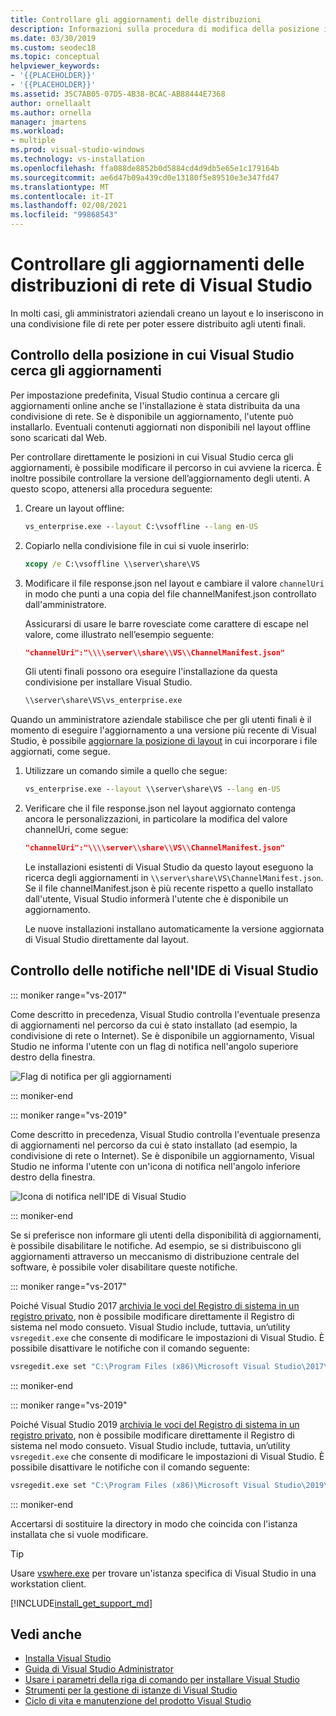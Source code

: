```yaml
---
title: Controllare gli aggiornamenti delle distribuzioni
description: Informazioni sulla procedura di modifica della posizione in cui Visual Studio cerca un aggiornamento durante l'installazione da una rete.
ms.date: 03/30/2019
ms.custom: seodec18
ms.topic: conceptual
helpviewer_keywords:
- '{{PLACEHOLDER}}'
- '{{PLACEHOLDER}}'
ms.assetid: 35C7AB05-07D5-4B38-BCAC-AB88444E7368
author: ornellaalt
ms.author: ornella
manager: jmartens
ms.workload:
- multiple
ms.prod: visual-studio-windows
ms.technology: vs-installation
ms.openlocfilehash: ffa088de8852b0d5884cd4d9db5e65e1c179164b
ms.sourcegitcommit: ae6d47b09a439cd0e13180f5e89510e3e347fd47
ms.translationtype: MT
ms.contentlocale: it-IT
ms.lasthandoff: 02/08/2021
ms.locfileid: "99868543"
---
```

# <a name="control-updates-to-network-based-visual-studio-deployments"></a>Controllare gli aggiornamenti delle distribuzioni di rete di Visual Studio

In molti casi, gli amministratori aziendali creano un layout e lo inseriscono in una condivisione file di rete per poter essere distribuito agli utenti finali.

## <a name="controlling-where-visual-studio-looks-for-updates"></a>Controllo della posizione in cui Visual Studio cerca gli aggiornamenti

Per impostazione predefinita, Visual Studio continua a cercare gli aggiornamenti online anche se l'installazione è stata distribuita da una condivisione di rete. Se è disponibile un aggiornamento, l'utente può installarlo. Eventuali contenuti aggiornati non disponibili nel layout offline sono scaricati dal Web.

Per controllare direttamente le posizioni in cui Visual Studio cerca gli aggiornamenti, è possibile modificare il percorso in cui avviene la ricerca. È inoltre possibile controllare la versione dell’aggiornamento degli utenti. A questo scopo, attenersi alla procedura seguente:

1. Creare un layout offline:

   ```cmd
   vs_enterprise.exe --layout C:\vsoffline --lang en-US
   ```

2. Copiarlo nella condivisione file in cui si vuole inserirlo:

   ```cmd
   xcopy /e C:\vsoffline \\server\share\VS
   ```

3. Modificare il file response.json nel layout e cambiare il valore `channelUri` in modo che punti a una copia del file channelManifest.json controllato dall'amministratore.

   Assicurarsi di usare le barre rovesciate come carattere di escape nel valore, come illustrato nell’esempio seguente:

   ```json
   "channelUri":"\\\\server\\share\\VS\\ChannelManifest.json"
   ```

   Gli utenti finali possono ora eseguire l'installazione da questa condivisione per installare Visual Studio.

   ```cmd
   \\server\share\VS\vs_enterprise.exe
   ```

Quando un amministratore aziendale stabilisce che per gli utenti finali è il momento di eseguire l'aggiornamento a una versione più recente di Visual Studio, è possibile [aggiornare la posizione di layout](update-a-network-installation-of-visual-studio.md) in cui incorporare i file aggiornati, come segue.

1. Utilizzare un comando simile a quello che segue:

   ```cmd
   vs_enterprise.exe --layout \\server\share\VS --lang en-US
   ```

2. Verificare che il file response.json nel layout aggiornato contenga ancora le personalizzazioni, in particolare la modifica del valore channelUri, come segue:

   ```json
   "channelUri":"\\\\server\\share\\VS\\ChannelManifest.json"
   ```

   Le installazioni esistenti di Visual Studio da questo layout eseguono la ricerca degli aggiornamenti in `\\server\share\VS\ChannelManifest.json`. Se il file channelManifest.json è più recente rispetto a quello installato dall'utente, Visual Studio informerà l'utente che è disponibile un aggiornamento.

   Le nuove installazioni installano automaticamente la versione aggiornata di Visual Studio direttamente dal layout.

## <a name="controlling-notifications-in-the-visual-studio-ide"></a>Controllo delle notifiche nell'IDE di Visual Studio

::: moniker range="vs-2017"

Come descritto in precedenza, Visual Studio controlla l'eventuale presenza di aggiornamenti nel percorso da cui è stato installato (ad esempio, la condivisione di rete o Internet). Se è disponibile un aggiornamento, Visual Studio ne informa l'utente con un flag di notifica nell'angolo superiore destro della finestra.

   ![Flag di notifica per gli aggiornamenti](media/notification-flag.png)

::: moniker-end

::: moniker range="vs-2019"

Come descritto in precedenza, Visual Studio controlla l'eventuale presenza di aggiornamenti nel percorso da cui è stato installato (ad esempio, la condivisione di rete o Internet). Se è disponibile un aggiornamento, Visual Studio ne informa l'utente con un'icona di notifica nell'angolo inferiore destro della finestra.

   ![Icona di notifica nell'IDE di Visual Studio](media/vs-2019/notification-bar.png "Icona di notifica nell'IDE di Visual Studio")

::: moniker-end

Se si preferisce non informare gli utenti della disponibilità di aggiornamenti, è possibile disabilitare le notifiche. Ad esempio, se si distribuiscono gli aggiornamenti attraverso un meccanismo di distribuzione centrale del software, è possibile voler disabilitare queste notifiche.

::: moniker range="vs-2017"

Poiché Visual Studio 2017 [archivia le voci del Registro di sistema in un registro privato](tools-for-managing-visual-studio-instances.md#editing-the-registry-for-a-visual-studio-instance), non è possibile modificare direttamente il Registro di sistema nel modo consueto. Visual Studio include, tuttavia, un’utility `vsregedit.exe` che consente di modificare le impostazioni di Visual Studio. È possibile disattivare le notifiche con il comando seguente:

```cmd
vsregedit.exe set "C:\Program Files (x86)\Microsoft Visual Studio\2017\Enterprise" HKCU ExtensionManager AutomaticallyCheckForUpdates2Override dword 0
```

::: moniker-end

::: moniker range="vs-2019"

Poiché Visual Studio 2019 [archivia le voci del Registro di sistema in un registro privato](tools-for-managing-visual-studio-instances.md#editing-the-registry-for-a-visual-studio-instance), non è possibile modificare direttamente il Registro di sistema nel modo consueto. Visual Studio include, tuttavia, un’utility `vsregedit.exe` che consente di modificare le impostazioni di Visual Studio. È possibile disattivare le notifiche con il comando seguente:

```cmd
vsregedit.exe set "C:\Program Files (x86)\Microsoft Visual Studio\2019\Enterprise" HKCU ExtensionManager AutomaticallyCheckForUpdates2Override dword 0
```

::: moniker-end

Accertarsi di sostituire la directory in modo che coincida con l'istanza installata che si vuole modificare.

> [!TIP]
> Usare [vswhere.exe](tools-for-managing-visual-studio-instances.md#detecting-existing-visual-studio-instances) per trovare un'istanza specifica di Visual Studio in una workstation client.

[!INCLUDE[install_get_support_md](includes/install_get_support_md.md)]

## <a name="see-also"></a>Vedi anche

* [Installa Visual Studio](install-visual-studio.md)
* [Guida di Visual Studio Administrator](visual-studio-administrator-guide.md)
* [Usare i parametri della riga di comando per installare Visual Studio](use-command-line-parameters-to-install-visual-studio.md)
* [Strumenti per la gestione di istanze di Visual Studio](tools-for-managing-visual-studio-instances.md)
* [Ciclo di vita e manutenzione del prodotto Visual Studio](/visualstudio/releases/2019/servicing/)
